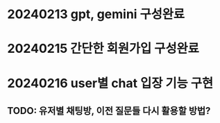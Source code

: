 # 20240213 gpt, gemini 구성완료
# 20240215 간단한 회원가입 구성완료
# 20240216 user별 chat 입장 기능 구현



## TODO: 유저별 채팅방, 이전 질문들 다시 활용할 방법?
